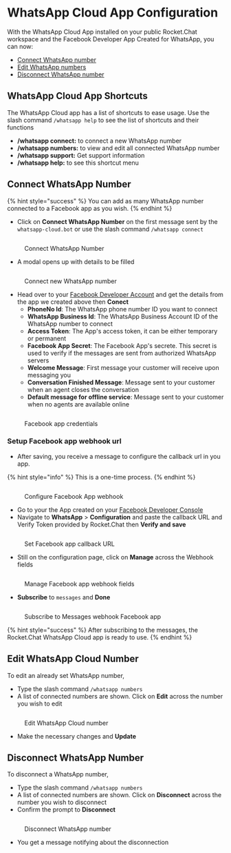 # WhatsApp Cloud App Configuration

With the WhatsApp Cloud App installed on your public Rocket.Chat workspace and the Facebook Developer App Created for WhatsApp, you can now:

* [Connect WhatsApp number](whatsapp-cloud-app-configuration.md#connect-whatsapp-number)
* [Edit WhatsApp numbers](whatsapp-cloud-app-configuration.md#whatsapp-cloud-app-shortcuts-1)
* [Disconnect WhatsApp number](whatsapp-cloud-app-configuration.md#undefined)

## WhatsApp Cloud App Shortcuts

The WhatsApp Cloud app has a list of shortcuts to ease usage. Use the slash command `/whatsapp help` to see the list of shortcuts and their functions

* **/whatsapp connect:** to connect a new WhatsApp number
* **/whatsapp numbers:** to view and edit all connected WhatsApp number
* **/whatsapp support:** Get support information
* **/whatsapp help:** to see this shortcut menu

## Connect WhatsApp Number

{% hint style="success" %}
You can add as many WhatsApp number connected to a Facebook app as you wish.
{% endhint %}

* Click on **Connect WhatsApp Number** on the first message sent by the `whatsapp-cloud.bot` or use the slash command `/whatsapp connect`

<figure><img src="../../../../../.gitbook/assets/Connect WhatsApp Number.png" alt=""><figcaption><p>Connect WhatsApp Number</p></figcaption></figure>

* A modal opens up with details to be filled

<figure><img src="../../../../../.gitbook/assets/Connect new WhatsApp number.png" alt=""><figcaption><p>Connect new WhatsApp number</p></figcaption></figure>

* Head over to your [Facebook Developer Account](https://developers.facebook.com/) and get the details from the app we created above then **Conect**
  * **PhoneNo Id**: The WhatsApp phone number ID you want to connect
  * **WhatsApp Business Id**: The WhatsApp Business Account ID of the WhatsApp number to connect
  * **Access Token**: The App's access token, it can be either temporary or permanent
  * **Facebook App Secret**: The Facebook App's secrete. This secret is used to verify if the messages are sent from authorized WhatsApp servers
  * **Welcome Message**: First message your customer will receive upon messaging you
  * **Conversation Finished Message**: Message sent to your customer when an agent closes the conversation
  * **Default message for offline service**: Message sent to your customer when no agents are available online

<figure><img src="../../../../../.gitbook/assets/Facebook app credentials.png" alt=""><figcaption><p>Facebook app credentials</p></figcaption></figure>

### Setup Facebook app webhook url

* After saving, you receive a message to configure the callback url in you app.

{% hint style="info" %}
This is a one-time process.
{% endhint %}

<figure><img src="../../../../../.gitbook/assets/Configure Facebook App webhook.png" alt=""><figcaption><p>Configure Facebook App webhook</p></figcaption></figure>

* Go to your the App created on your [Facebook Developer Console](https://developers.facebook.com/apps)
* Navigate to **WhatsApp** > **Configuration** and paste the callback URL and Verify Token provided by Rocket.Chat then **Verify and save**

<figure><img src="../../../../../.gitbook/assets/Set Facebook app callback URL.png" alt=""><figcaption><p>Set Facebook app callback URL</p></figcaption></figure>

* Still on the configuration page, click on **Manage** across the Webhook fields

<figure><img src="../../../../../.gitbook/assets/Manage Facebook app webhook fields.png" alt=""><figcaption><p>Manage Facebook app webhook fields</p></figcaption></figure>

* **Subscribe** to `messages` and **Done**

<figure><img src="../../../../../.gitbook/assets/Subscribe to Messages webhook Facebook app.png" alt=""><figcaption><p>Subscribe to Messages webhook Facebook app</p></figcaption></figure>

{% hint style="success" %}
After subscribing to the messages, the Rocket.Chat WhatsApp Cloud app is ready to use.
{% endhint %}

## Edit WhatsApp Cloud Number

To edit an already set WhatsApp number,

* Type the slash command `/whatsapp numbers`
* A list of connected numbers are shown. Click on **Edit** across the number you wish to edit

<figure><img src="../../../../../.gitbook/assets/Edit WhatsApp number.png" alt=""><figcaption><p>Edit WhatsApp Cloud number</p></figcaption></figure>

* Make the necessary changes and **Update**

## Disconnect WhatsApp Number

To disconnect a WhatsApp number,

* Type the slash command `/whatsapp numbers`
* A list of connected numbers are shown. Click on **Disconnect** across the number you wish to disconnect
* Confirm the prompt to **Disconnect**

<figure><img src="../../../../../.gitbook/assets/Disconnect WhatsApp number.png" alt=""><figcaption><p>Disconnect WhatsApp number</p></figcaption></figure>

* You get a message notifying about the disconnection

